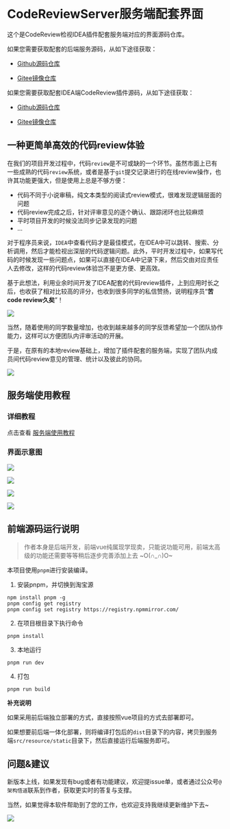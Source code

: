 # CodeReviewServer服务端配套界面

这个是CodeReview检视IDEA插件配套服务端对应的界面源码仓库。

如果您需要获取配套的后端服务源码，从如下途径获取：

- [Github源码仓库](https://github.com/veezean/CodeReviewServer)

- [Gitee镜像仓库](https://gitee.com/veezean/CodeReviewServer)

如果您需要获取配套IDEA端CodeReview插件源码，从如下途径获取：

- [Github源码仓库](https://github.com/veezean/IntellijIDEA-CodeReview-Plugin)

- [Gitee镜像仓库](https://gitee.com/veezean/IntellijIDEA-CodeReview-Plugin)


## 一种更简单高效的代码review体验

在我们的项目开发过程中，代码`review`是不可或缺的一个环节。虽然市面上已有一些成熟的代码`review`系统，或者是基于`git`提交记录进行的在线review操作，也许其功能更强大，但是使用上总是不够方便：

- 代码不同于小说审稿，纯文本类型的阅读式review模式，很难发现逻辑层面的问题
- 代码review完成之后，针对评审意见的逐个确认、跟踪闭环也比较麻烦
- 平时项目开发的时候没法同步记录发现的问题
- ...

对于程序员来说，`IDEA`中查看代码才是最佳模式，在IDEA中可以跳转、搜索、分析调用，然后才能检视出深层的代码逻辑问题。此外，平时开发过程中，如果写代码的时候发现一些问题点，如果可以直接在IDEA中记录下来，然后交由对应责任人去修改，这样的代码review体验岂不是更方便、更高效。

基于此想法，利用业余时间开发了IDEA配套的代码review插件，上到应用时长之后，也收获了相对比较高的评分，也收到很多同学的私信赞扬，说明程序员“**苦code review久矣**”！

![](https://pics.codingcoder.cn/pics/202307222357867.png)

当然，随着使用的同学数量增加，也收到越来越多的同学反馈希望加一个团队协作能力，这样可以方便团队内评审活动的开展。

于是，在原有的本地review基础上，增加了插件配套的服务端，实现了团队内成员间代码review意见的管理、统计以及彼此的协同。

![](https://pics.codingcoder.cn/pics/202307230012353.png)

## 服务端使用教程

### 详细教程

点击查看 [服务端使用教程](https://blog.codingcoder.cn/post/codereviewserverdeploydoc.html)

### 界面示意图

![](https://pics.codingcoder.cn/pics/202307230022440.png)

![](https://pics.codingcoder.cn/pics/202307230022600.png)

![](https://pics.codingcoder.cn/pics/202307230023029.png)

![](https://pics.codingcoder.cn/pics/202307230023684.png)


## 前端源码运行说明

> 作者本身是后端开发，前端vue纯属现学现卖，只能说功能可用，前端太高级的功能还需要等等稍后逐步完善添加上去 ~O(∩_∩)O~

本项目使用`pnpm`进行安装编译。

1. 安装pnpm，并切换到淘宝源

```
npm install pnpm -g
pnpm config get registry
pnpm config set registry https://registry.npmmirror.com/
```

2. 在项目根目录下执行命令

```
pnpm install
```

3. 本地运行

```
pnpm run dev
```

4. 打包

```
pnpm run build
```

**补充说明**

如果采用前后端独立部署的方式，直接按照vue项目的方式去部署即可。

如果想要前后端一体化部署，则将编译打包后的`dist`目录下的内容，拷贝到服务端`src/resource/static`目录下，然后直接运行后端服务即可。


## 问题&建议

新版本上线，如果发现有bug或者有功能建议，欢迎提issue单，或者通过公众号`@架构悟道`联系到作者，获取更实时的答复与支撑。

当然，如果觉得本软件帮助到了您的工作，也欢迎支持我继续更新维护下去~

![](https://pics.codingcoder.cn/pics/202307231540263.png)
